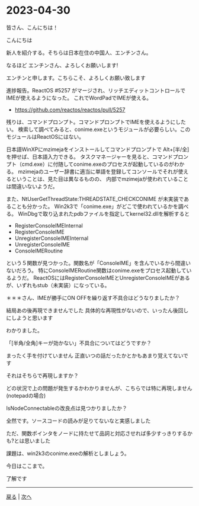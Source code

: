 # 2023-04-30

皆さん、こんにちは！

こんにちは

新人を紹介する。そちらは日本在住の中国人、エンチンさん。

なるほど
エンチンさん、よろしくお願いします!

エンチンと申します。こちらこそ、よろしくお願い致します

進捗報告。ReactOS #5257 がマージされ、リッチエディットコントロールでIMEが使えるようになった。
これでWordPadでIMEが使える。

- https://github.com/reactos/reactos/pull/5257

残りは、コマンドプロンプト。コマンドプロンプトでIMEを使えるようにしたい。
検索して調べてみると、conime.exeというモジュールが必要らしい。このモジュールはReactOSにはない。

日本語WinXPにmzimejaをインストールしてコマンドプロンプトで Alt+[半/全] を押せば、日本語入力できる。
タスクマネージャーを見ると、コマンドプロンプト（cmd.exe）に付随してconime.exeのプロセスが起動しているのがわかる。
mzimejaのユーザー辞書に適当に単語を登録してコンソールでそれが使えるということは、見た目は異なるものの、
内部でmzimejaが使われていることは間違いないようだ。

また、NtUserGetThreadState:THREADSTATE_CHECKCONIME が未実装であることも分かった。
Win2k3で「conime.exe」がどこで使われているかを調べる。
WinDbgで取り込まれたpdbファイルを指定してkernel32.dllを解析すると

- RegisterConsoleIMEInternal
- RegisterConsoleIME
- UnregisterConsoleIMEInternal
- UnregisterConsoleIME
- ConsoleIMERoutine

という５関数が見つかった。関数名が「ConsoleIME」を含んでいるから間違いないだろう。
特にConsoleIMERoutine関数はconime.exeをプロセス起動しているようだ。
ReactOSにはRegisterConsoleIMEとUnregisterConsoleIMEがあるが、いずれもstub（未実装）になっている。

＊＊＊さん、IMEが勝手にON OFFを繰り返す不具合はどうなりましたか？

結局あの後再現できませんでした
具体的な再現性がないので、いったん後回しにしようと思います

わかりました。

「[半角/全角]キーが効かない」不具合についてはどうですか？

まったく手を付けていません
正直いつの話だったかとかもあまり覚えてないです

それはそちらで再現しますか？

どの状況で上の問題が発生するかわかりませんが、こちらでは特に再現しません(notepadの場合)

IsNodeConnectableの改良点は見つかりましたか？

全然です。ソースコードの読みが足りてないなと実感しました

ただ、関数ポインタをノードに持たせて品詞と対応させれば多少すっきりするかも?とは思いました

課題は、win2k3のconime.exeの解析としましょう。

今日はここまで。

了解です

---

[戻る](2023-04-23.md) | [次へ](2023-05-07.md)
